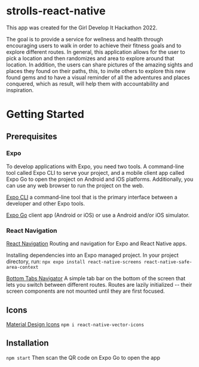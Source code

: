 # strolls-react-native

This app was created for the Girl Develop It Hackathon 2022.

The goal is to provide a service for wellness and health through encouraging users to walk in order to achieve their fitness goals and to explore different routes. In general, this application allows for the user to pick a location and then randomizes and area to explore around that location. In addition, the users can share pictures of the amazing sights and places they found on their paths, this, to invite others to explore this new found gems and to have a visual reminder of all the adventures and places conquered, which as result, will help them with accountability and inspiration.

# Getting Started

## Prerequisites

### Expo
To develop applications with Expo, you need two tools. A command-line tool called Expo CLI to serve your project, and a mobile client app called Expo Go to open the project on Android and iOS platforms. Additionally, you can use any web browser to run the project on the web.

[Expo CLI](https://docs.expo.dev/get-started/installation/) a command-line tool that is the primary interface between a developer and other Expo tools.

[Expo Go](https://expo.dev/client) client app (Android or iOS) or use a Android and/or iOS simulator.

### React Navigation

[React Navigation](https://reactnavigation.org/docs/getting-started/) Routing and navigation for Expo and React Native apps.

Installing dependencies into an Expo managed project​.
In your project directory, run: ```npx expo install react-native-screens react-native-safe-area-context```

[Bottom Tabs Navigator](https://reactnavigation.org/docs/bottom-tab-navigator/) A simple tab bar on the bottom of the screen that lets you switch between different routes. Routes are lazily initialized -- their screen components are not mounted until they are first focused.

## Icons
[Material Design Icons](https://materialdesignicons.com/)
```npm i react-native-vector-icons```



## Installation

```npm start```
Then scan the QR code on Expo Go to open the app





